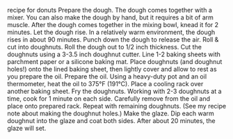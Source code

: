recipe for donuts
Prepare the dough. The dough comes together with a mixer. You can also make the dough by hand, but it requires a bit of arm muscle. After the dough comes together in the mixing bowl, knead it for 2 minutes.
Let the dough rise. In a relatively warm environment, the dough rises in about 90 minutes.
Punch down the dough to release the air.
Roll & cut into doughnuts. Roll the dough out to 1/2 inch thickness. Cut the doughnuts using a 3-3.5 inch doughnut cutter. Line 1-2 baking sheets with parchment paper or a silicone baking mat. Place doughnuts (and doughnut holes!) onto the lined baking sheet, then lightly cover and allow to rest as you prepare the oil.
Prepare the oil. Using a heavy-duty pot and an oil thermometer, heat the oil to 375°F (191°C). Place a cooling rack over another baking sheet.
Fry the doughnuts. Working with 2-3 doughnuts at a time, cook for 1 minute on each side. Carefully remove from the oil and place onto prepared rack. Repeat with remaining doughnuts. (See my recipe note about making the doughnut holes.)
Make the glaze. Dip each warm doughnut into the glaze and coat both sides. After about 20 minutes, the glaze will set.
